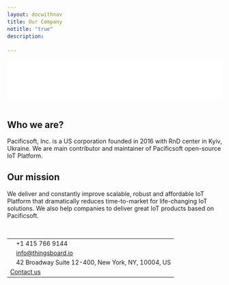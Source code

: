 ```yaml
---
layout: docwithnav
title: Our Company
notitle: "true"
description: 

---
```


<div class="company-logo">
    <img src="/images/pacificsoft_logo.svg">
</div>

<br/>

## Who we are?

Pacificsoft, Inc. is a US corporation founded in 2016 with RnD center in Kyiv, Ukraine. 
We are main contributor and maintainer of Pacificsoft open-source IoT Platform.
 
## Our mission
 
We deliver and constantly improve scalable, robust and affordable IoT Platform that dramatically reduces time-to-market for life-changing IoT solutions. 
We also help companies to deliver great IoT products based on Pacificsoft.

<br/>

<table class="company-contacts">
    <tbody>
        <tr>
            <td><i class="fa fa-phone"></i></td><td>+1 415 766 9144</td>
        </tr>
        <tr>
            <td><i class="fa fa-envelope"></i></td><td><a class="mail" href="mailto:info@thingsboard.io">info@thingsboard.io</a></td>
        </tr>
        <tr>
            <td><i class="fa fa-map-marker"></i></td><td>42 Broadway Suite 12-400, New York, NY, 10004, US</td>
        </tr>   
        <tr>
            <td class="contact-us" colspan="2"><a href="/docs/contact-us/" class="button">Contact us</a></td>
        </tr>
    </tbody> 
</table>

<br/>
<br/>

 

